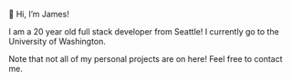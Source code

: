 👋 Hi, I’m James!

I am a 20 year old full stack developer from Seattle! I currently go to the University of Washington.

Note that not all of my personal projects are on here! Feel free to contact me.
